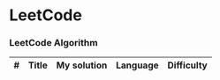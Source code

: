 LeetCode
========

### LeetCode Algorithm

| # | Title | My solution | Language | Difficulty |
|---| ----- | -------- | ---------- | ---------- |
